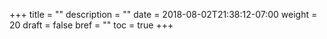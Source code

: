 +++
title = ""
description = ""
date = 2018-08-02T21:38:12-07:00
weight = 20
draft = false
bref = ""
toc = true
+++
